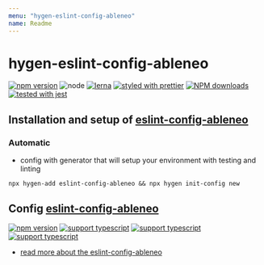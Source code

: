 ```yaml
---
menu: "hygen-eslint-config-ableneo"
name: Readme
---
```


# hygen-eslint-config-ableneo

[![npm version](https://img.shields.io/npm/v/hygen-eslint-config-ableneo.svg?style=flat)](https://www.npmjs.com/package/hygen-eslint-config-ableneo)
![node](https://img.shields.io/node/v/hygen-eslint-config-ableneo.svg)
[![lerna](https://img.shields.io/badge/maintained%20with-lerna-cc00ff.svg)](https://lernajs.io/)
[![styled with prettier](https://img.shields.io/badge/styled_with-prettier-ff69b4.svg)](https://github.com/prettier/prettier)
[![NPM downloads](https://img.shields.io/npm/dt/@ableneohygen-eslint-config-ableneo.svg)](https://www.npmjs.com/package/hygen-eslint-config-ableneo)
[![tested with jest](https://img.shields.io/badge/tested_with-jest-99424f.svg)](https://github.com/facebook/jest)

## Installation and setup of [eslint-config-ableneo](https://github.com/ableneo/modules/tree/master/packages/eslint-config-ableneo)

### Automatic

- config with generator that will setup your environment with testing and linting

```
npx hygen-add eslint-config-ableneo && npx hygen init-config new
```

## Config [eslint-config-ableneo](https://github.com/ableneo/modules/tree/master/packages/eslint-config-ableneo)

[![npm version](https://img.shields.io/npm/v/eslint-config-ableneo.svg?style=flat)](https://www.npmjs.com/package/eslint-config-ableneo)
[![support typescript](https://img.shields.io/badge/support-typescript-blue.svg)](https://www.typescriptlang.org/)
[![support typescript](https://img.shields.io/badge/support-flow-yellow.svg)](https://flow.org)
[![support typescript](https://img.shields.io/badge/uses-prettier-ff69b4.svg)](https://flow.org)

- [read more about the eslint-config-ableneo](https://github.com/ableneo/modules/tree/master/packages/eslint-config-ableneo)
